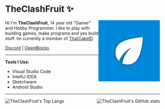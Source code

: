 <h1>TheClashFruit ✨</h1> <img src="https://raw.githubusercontent.com/TheClashFruit/TheClashFruit/main/logo.png" align="right" height="200px">

Hi I'm **TheClashFruit**, 14 year old "Gamer" and Hobby Programmer. 
I like to play with building games, make programs and yes build stuff. 
Im currently a member of [ThatCakeID](https://github.com/ThatCakeID).

[Discord](https://discord.gg/nwgmKSfu9W) | [OpenBlocks](https://github.com/OpenBlocksTeam)

----------

**Tools I Use:**
- Visual Studio Code
- IntelliJ IDEA
- Sketchware
- Android Studio

----------

![TheClashFruit's Top Langs](https://github-readme-stats.vercel.app/api/top-langs/?username=TheClashFruit&layout=compact&theme=dark)
<img alt="TheClashFruit's GitHub stats" src="https://github-readme-stats.vercel.app/api?username=TheClashFruit&show_icons=true&theme=dark" align="right">
